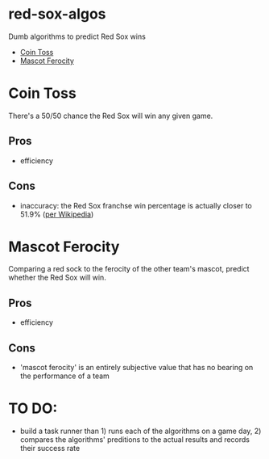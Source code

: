 # red-sox-algos

Dumb algorithms to predict Red Sox wins

- [Coin Toss](https://github.com/timdotbiz/red-sox-algos/tree/main/coin-toss)
- [Mascot Ferocity](https://github.com/timdotbiz/red-sox-algos/tree/main/mascot-ferocity)

# Coin Toss

There's a 50/50 chance the Red Sox will win any given game.

## Pros

- efficiency

## Cons

- inaccuracy: the Red Sox franchse win percentage is actually closer to 51.9% ([per Wikipedia](https://en.wikipedia.org/wiki/List_of_all-time_Major_League_Baseball_win%E2%80%93loss_records))

# Mascot Ferocity

Comparing a red sock to the ferocity of the other team's mascot, predict whether the Red Sox will win.

## Pros

- efficiency

## Cons

- 'mascot ferocity' is an entirely subjective value that has no bearing on the performance of a team

# TO DO:

- build a task runner than 1) runs each of the algorithms on a game day, 2) compares the algorithms' preditions to the actual results and records their success rate
